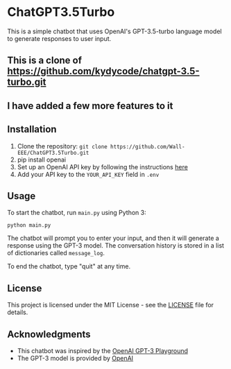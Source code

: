 # ChatGPT3.5Turbo

This is a simple chatbot that uses OpenAI's GPT-3.5-turbo language model to generate responses to user input.
## This is a clone of https://github.com/kydycode/chatgpt-3.5-turbo.git
## I have added a few more features to it
## Installation

1. Clone the repository: `git clone https://github.com/Wall-EEE/ChatGPT3.5Turbo.git`
2. pip install openai
3. Set up an OpenAI API key by following the instructions [here](https://platform.openai.com/account/api-keys)
4. Add your API key to the `YOUR_API_KEY` field in `.env`

## Usage

To start the chatbot, run `main.py` using Python 3:

    python main.py


The chatbot will prompt you to enter your input, and then it will generate a response using the GPT-3 model. The conversation history is stored in a list of dictionaries called `message_log`.

To end the chatbot, type "quit" at any time.

## License

This project is licensed under the MIT License - see the [LICENSE](LICENSE) file for details.

## Acknowledgments

* This chatbot was inspired by the [OpenAI GPT-3 Playground](https://beta.openai.com/playground/)
* The GPT-3 model is provided by [OpenAI](https://openai.com/)
